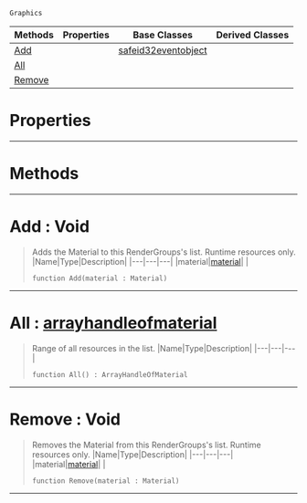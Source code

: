  `Graphics`

|Methods|Properties|Base Classes|Derived Classes|
|---|---|---|---|
|[ Add](https://github.com/ZilchEngine/ZilchDocs/blob/master/code_reference/class_reference/materiallist.markdown#add-void)| |[safeid32eventobject](https://github.com/ZilchEngine/ZilchDocs/blob/master/code_reference/class_reference/safeid32eventobject.markdown)| |
|[ All](https://github.com/ZilchEngine/ZilchDocs/blob/master/code_reference/class_reference/materiallist.markdown#all-zilch-engine-document)| | | |
|[ Remove](https://github.com/ZilchEngine/ZilchDocs/blob/master/code_reference/class_reference/materiallist.markdown#remove-void)| | | |


 #  Properties


---  
 #  Methods


---  
 #  Add : Void

> Adds the Material to this RenderGroups's list. Runtime resources only.
> |Name|Type|Description|
> |---|---|---|
> |material|[material](https://github.com/ZilchEngine/ZilchDocs/blob/master/code_reference/class_reference/material.markdown)| |
> ``` lang=cpp, name=Nada
> function Add(material : Material)
> ``` 


---  
 #  All : [arrayhandleofmaterial](https://github.com/ZilchEngine/ZilchDocs/blob/master/code_reference/class_reference/arrayhandleofmaterial.markdown)

> Range of all resources in the list.
> |Name|Type|Description|
> |---|---|---|
> ``` lang=cpp, name=Nada
> function All() : ArrayHandleOfMaterial
> ``` 


---  
 #  Remove : Void

> Removes the Material from this RenderGroups's list. Runtime resources only.
> |Name|Type|Description|
> |---|---|---|
> |material|[material](https://github.com/ZilchEngine/ZilchDocs/blob/master/code_reference/class_reference/material.markdown)| |
> ``` lang=cpp, name=Nada
> function Remove(material : Material)
> ``` 


---  
 

 